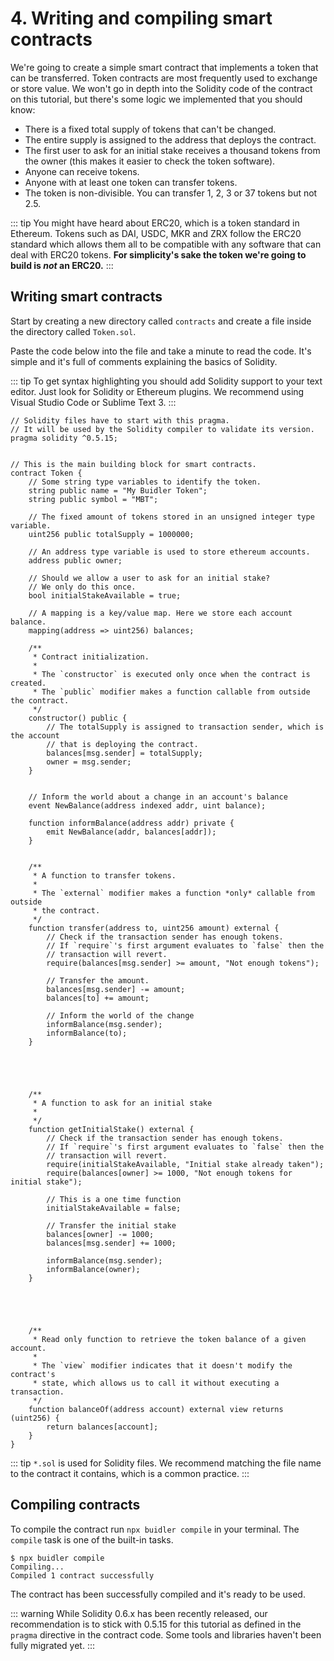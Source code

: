 # 4. Writing and compiling smart contracts

We're going to create a simple smart contract that implements a token that can be transferred. Token contracts are most frequently used to exchange or store value. We won't go in depth into the Solidity code of the contract on this tutorial, but there's some logic we implemented that you should know:

- There is a fixed total supply of tokens that can't be changed.
- The entire supply is assigned to the address that deploys the contract.
- The first user to ask for an initial stake receives a thousand tokens from the owner (this makes it easier to check the token software).
- Anyone can receive tokens.
- Anyone with at least one token can transfer tokens.
- The token is non-divisible. You can transfer 1, 2, 3 or 37 tokens but not 2.5.

::: tip
You might have heard about ERC20, which is a token standard in Ethereum. Tokens such as DAI, USDC, MKR and ZRX follow the ERC20 standard which allows them all to be compatible with any software that can deal with ERC20 tokens. **For simplicity's sake the token we're going to build is *not* an ERC20.**
:::

## Writing smart contracts

Start by creating a new directory called `contracts` and create a file inside the directory called `Token.sol`. 

Paste the code below into the file and take a minute to read the code. It's simple and it's full of comments explaining the basics of Solidity.

::: tip
To get syntax highlighting you should add Solidity support to your text editor. Just look for Solidity or Ethereum plugins. We recommend using Visual Studio Code or Sublime Text 3.
::: 

```solidity
// Solidity files have to start with this pragma.
// It will be used by the Solidity compiler to validate its version.
pragma solidity ^0.5.15;


// This is the main building block for smart contracts.
contract Token {
    // Some string type variables to identify the token.
    string public name = "My Buidler Token";
    string public symbol = "MBT";

    // The fixed amount of tokens stored in an unsigned integer type variable.
    uint256 public totalSupply = 1000000;

    // An address type variable is used to store ethereum accounts.
    address public owner;
    
    // Should we allow a user to ask for an initial stake?
    // We only do this once.
    bool initialStakeAvailable = true;

    // A mapping is a key/value map. Here we store each account balance.
    mapping(address => uint256) balances;

    /**
     * Contract initialization.
     *
     * The `constructor` is executed only once when the contract is created.
     * The `public` modifier makes a function callable from outside the contract.
     */
    constructor() public {
        // The totalSupply is assigned to transaction sender, which is the account
        // that is deploying the contract.
        balances[msg.sender] = totalSupply;
        owner = msg.sender;
    }
    
    
    // Inform the world about a change in an account's balance
    event NewBalance(address indexed addr, uint balance);

    function informBalance(address addr) private {
        emit NewBalance(addr, balances[addr]);
    }


    /**
     * A function to transfer tokens.
     *
     * The `external` modifier makes a function *only* callable from outside
     * the contract.
     */
    function transfer(address to, uint256 amount) external {
        // Check if the transaction sender has enough tokens.
        // If `require`'s first argument evaluates to `false` then the
        // transaction will revert.
        require(balances[msg.sender] >= amount, "Not enough tokens");

        // Transfer the amount.
        balances[msg.sender] -= amount;
        balances[to] += amount;
        
        // Inform the world of the change
        informBalance(msg.sender);
        informBalance(to);        
    }
    
    
    
    
    
    /**
     * A function to ask for an initial stake
     *
     */
    function getInitialStake() external {
        // Check if the transaction sender has enough tokens.
        // If `require`'s first argument evaluates to `false` then the
        // transaction will revert.
        require(initialStakeAvailable, "Initial stake already taken"); 
        require(balances[owner] >= 1000, "Not enough tokens for initial stake");

        // This is a one time function
        initialStakeAvailable = false;

        // Transfer the initial stake
        balances[owner] -= 1000;
        balances[msg.sender] += 1000;
        
        informBalance(msg.sender);
        informBalance(owner);        
    }    
    
    
    
    
    
    /**
     * Read only function to retrieve the token balance of a given account.
     *
     * The `view` modifier indicates that it doesn't modify the contract's
     * state, which allows us to call it without executing a transaction.
     */
    function balanceOf(address account) external view returns (uint256) {
        return balances[account];
    }
}
```

::: tip
`*.sol` is used for Solidity files. We recommend matching the file name to the contract it contains, which is a common practice.
:::


## Compiling contracts
To compile the contract run `npx buidler compile` in your terminal. The `compile` task is one of the built-in tasks.

```
$ npx buidler compile
Compiling...
Compiled 1 contract successfully
```

The contract has been successfully compiled and it's ready to be used. 

::: warning
While Solidity 0.6.x has been recently released, our recommendation is to stick with 0.5.15 for this tutorial as defined in the `pragma` directive in the contract code. Some tools and libraries haven't been fully migrated yet.
:::
